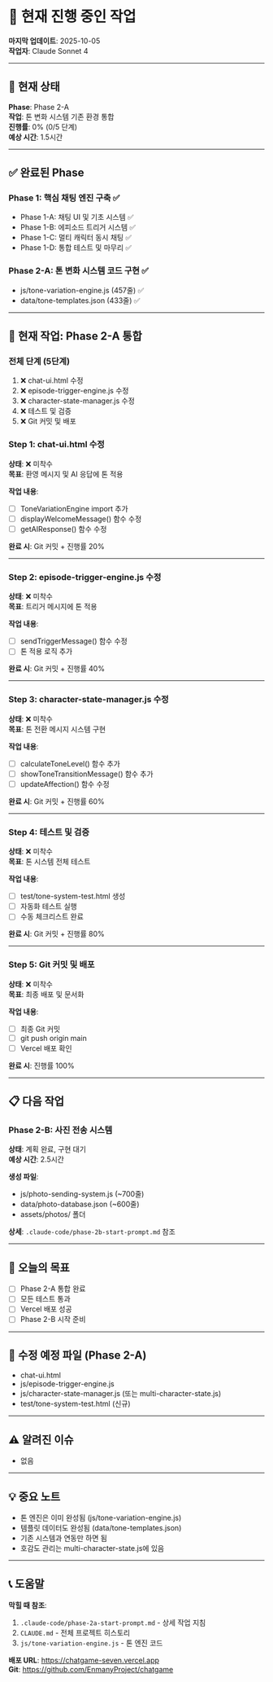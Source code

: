 # 🔄 현재 진행 중인 작업

**마지막 업데이트**: 2025-10-05  
**작업자**: Claude Sonnet 4

---

## 📍 현재 상태

**Phase**: Phase 2-A  
**작업**: 톤 변화 시스템 기존 환경 통합  
**진행률**: 0% (0/5 단계)  
**예상 시간**: 1.5시간

---

## ✅ 완료된 Phase

### Phase 1: 핵심 채팅 엔진 구축 ✅
- Phase 1-A: 채팅 UI 및 기초 시스템 ✅
- Phase 1-B: 에피소드 트리거 시스템 ✅
- Phase 1-C: 멀티 캐릭터 동시 채팅 ✅
- Phase 1-D: 통합 테스트 및 마무리 ✅

### Phase 2-A: 톤 변화 시스템 코드 구현 ✅
- js/tone-variation-engine.js (457줄) ✅
- data/tone-templates.json (433줄) ✅

---

## 🚧 현재 작업: Phase 2-A 통합

### 전체 단계 (5단계)
1. ❌ chat-ui.html 수정
2. ❌ episode-trigger-engine.js 수정
3. ❌ character-state-manager.js 수정
4. ❌ 테스트 및 검증
5. ❌ Git 커밋 및 배포

### Step 1: chat-ui.html 수정
**상태**: ❌ 미착수  
**목표**: 환영 메시지 및 AI 응답에 톤 적용

**작업 내용**:
- [ ] ToneVariationEngine import 추가
- [ ] displayWelcomeMessage() 함수 수정
- [ ] getAIResponse() 함수 수정

**완료 시**: Git 커밋 + 진행률 20%

---

### Step 2: episode-trigger-engine.js 수정
**상태**: ❌ 미착수  
**목표**: 트리거 메시지에 톤 적용

**작업 내용**:
- [ ] sendTriggerMessage() 함수 수정
- [ ] 톤 적용 로직 추가

**완료 시**: Git 커밋 + 진행률 40%

---

### Step 3: character-state-manager.js 수정
**상태**: ❌ 미착수  
**목표**: 톤 전환 메시지 시스템 구현

**작업 내용**:
- [ ] calculateToneLevel() 함수 추가
- [ ] showToneTransitionMessage() 함수 추가
- [ ] updateAffection() 함수 수정

**완료 시**: Git 커밋 + 진행률 60%

---

### Step 4: 테스트 및 검증
**상태**: ❌ 미착수  
**목표**: 톤 시스템 전체 테스트

**작업 내용**:
- [ ] test/tone-system-test.html 생성
- [ ] 자동화 테스트 실행
- [ ] 수동 체크리스트 완료

**완료 시**: Git 커밋 + 진행률 80%

---

### Step 5: Git 커밋 및 배포
**상태**: ❌ 미착수  
**목표**: 최종 배포 및 문서화

**작업 내용**:
- [ ] 최종 Git 커밋
- [ ] git push origin main
- [ ] Vercel 배포 확인

**완료 시**: 진행률 100%

---

## 📋 다음 작업

### Phase 2-B: 사진 전송 시스템
**상태**: 계획 완료, 구현 대기  
**예상 시간**: 2.5시간

**생성 파일**:
- js/photo-sending-system.js (~700줄)
- data/photo-database.json (~600줄)
- assets/photos/ 폴더

**상세**: `.claude-code/phase-2b-start-prompt.md` 참조

---

## 🎯 오늘의 목표

- [ ] Phase 2-A 통합 완료
- [ ] 모든 테스트 통과
- [ ] Vercel 배포 성공
- [ ] Phase 2-B 시작 준비

---

## 📂 수정 예정 파일 (Phase 2-A)

- chat-ui.html
- js/episode-trigger-engine.js
- js/character-state-manager.js (또는 multi-character-state.js)
- test/tone-system-test.html (신규)

---

## ⚠️ 알려진 이슈

- 없음

---

## 💡 중요 노트

- 톤 엔진은 이미 완성됨 (js/tone-variation-engine.js)
- 템플릿 데이터도 완성됨 (data/tone-templates.json)
- 기존 시스템과 연동만 하면 됨
- 호감도 관리는 multi-character-state.js에 있음

---

## 📞 도움말

**막힐 때 참조**:
1. `.claude-code/phase-2a-start-prompt.md` - 상세 작업 지침
2. `CLAUDE.md` - 전체 프로젝트 히스토리
3. `js/tone-variation-engine.js` - 톤 엔진 코드

**배포 URL**: https://chatgame-seven.vercel.app  
**Git**: https://github.com/EnmanyProject/chatgame
